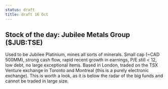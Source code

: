 ```yaml
---
status: draft
title: draft 16 Oct
---
```


## Stock of the day: Jubilee Metals Group ($JUB:TSE)

Used to be Jubilee Platinium, mines all sorts of minerals. 
Small cap (~CAD 500MM), strong cash flow, rapid recent growth in earnings, P/E still < 12, low debt, no large exceptional items.
Based in London, traded on the TSX Venture exchange in Toronto and Montreal (this is a purely electronic exchange).
This is worth a look, as it is below the radar of the big funds and cannot be traded in large size.

